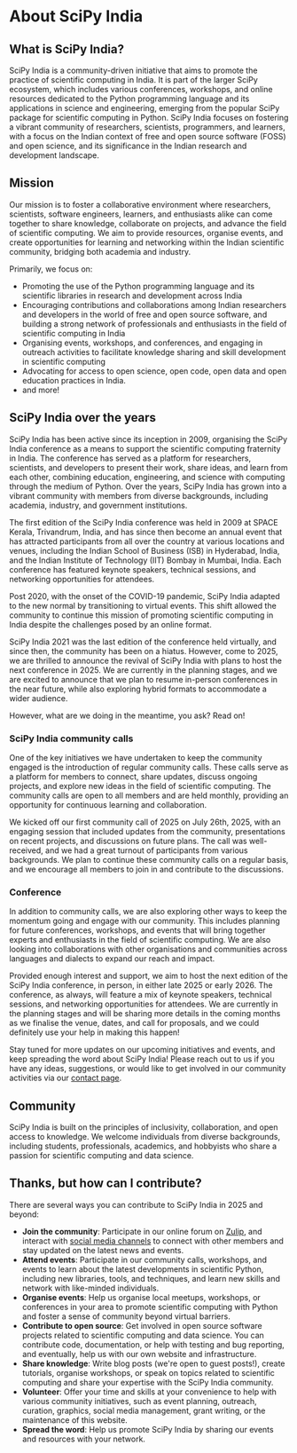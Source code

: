 # About SciPy India

## What is SciPy India?

SciPy India is a community-driven initiative that aims to promote the practice of scientific computing in India. It is part of the larger SciPy ecosystem, which includes various conferences, workshops, and online resources dedicated to the Python programming language and its applications in science and engineering, emerging from the popular SciPy package for scientific computing in Python. SciPy India focuses on fostering a vibrant community of researchers, scientists, programmers, and learners, with a focus on the Indian context of free and open source software (FOSS) and open science, and its significance in the Indian research and development landscape.

## Mission

Our mission is to foster a collaborative environment where researchers, scientists, software engineers, learners, and enthusiasts alike can come together to share knowledge, collaborate on projects, and advance the field of scientific computing. We aim to provide resources, organise events, and create opportunities for learning and networking within the Indian scientific community, bridging both academia and industry.

Primarily, we focus on:

- Promoting the use of the Python programming language and its scientific libraries in research and development across India
- Encouraging contributions and collaborations among Indian researchers and developers in the world of free and open source software, and building a strong network of professionals and enthusiasts in the field of scientific computing in India
- Organising events, workshops, and conferences, and engaging in outreach activities to facilitate knowledge sharing and skill development in scientific computing
- Advocating for access to open science, open code, open data and open education practices in India.
- and more!

## SciPy India over the years

SciPy India has been active since its inception in 2009, organising the SciPy India conference as a means to support the scientific computing fraternity in India. The conference has served as a platform for researchers, scientists, and developers to present their work, share ideas, and learn from each other, combining education, engineering, and science with computing through the medium of Python. Over the years, SciPy India has grown into a vibrant community with members from diverse backgrounds, including academia, industry, and government institutions.

The first edition of the SciPy India conference was held in 2009 at SPACE Kerala, Trivandrum, India, and has since then become an annual event that has attracted participants from all over the country at various locations and venues, including the Indian School of Business (ISB) in Hyderabad, India, and the Indian Institute of Technology (IIT) Bombay in Mumbai, India. Each conference has featured keynote speakers, technical sessions, and networking opportunities for attendees.

Post 2020, with the onset of the COVID-19 pandemic, SciPy India adapted to the new normal by transitioning to virtual events. This shift allowed the community to continue this mission of promoting scientific computing in India despite the challenges posed by an online format.

SciPy India 2021 was the last edition of the conference held virtually, and since then, the community has been on a hiatus. However, come to 2025, we are thrilled to announce the revival of SciPy India with plans to host the next conference in 2025. We are currently in the planning stages, and we are excited to announce that we plan to resume in-person conferences in the near future, while also exploring hybrid formats to accommodate a wider audience.

However, what are we doing in the meantime, you ask? Read on!

### SciPy India community calls

<!-- link to other blog post about first community call with more details) -->

One of the key initiatives we have undertaken to keep the community engaged is the introduction of regular community calls. These calls serve as a platform for members to connect, share updates, discuss ongoing projects, and explore new ideas in the field of scientific computing. The community calls are open to all members and are held monthly, providing an opportunity for continuous learning and collaboration.

We kicked off our first community call of 2025 on July 26th, 2025, with an engaging session that included updates from the community, presentations on recent projects, and discussions on future plans. The call was well-received, and we had a great turnout of participants from various backgrounds. We plan to continue these community calls on a regular basis, and we encourage all members to join in and contribute to the discussions.

<!-- [Please click here to read more about our first community call](https://scipy-india.github.io/blog/events/community-call-july-2025.html/) -->

### Conference

In addition to community calls, we are also exploring other ways to keep the momentum going and engage with our community. This includes planning for future conferences, workshops, and events that will bring together experts and enthusiasts in the field of scientific computing. We are also looking into collaborations with other organisations and communities across languages and dialects to expand our reach and impact.

Provided enough interest and support, we aim to host the next edition of the SciPy India conference, in person, in either late 2025 or early 2026. The conference, as always, will feature a mix of keynote speakers, technical sessions, and networking opportunities for attendees. We are currently in the planning stages and will be sharing more details in the coming months as we finalise the venue, dates, and call for proposals, and we could definitely use your help in making this happen!

Stay tuned for more updates on our upcoming initiatives and events, and keep spreading the word about SciPy India! Please reach out to us if you have any ideas, suggestions, or would like to get involved in our community activities via our [contact page](https://scipy-india.github.io/contact.html/).

<!-- link to contact page here, should be at https://scipy-india.github.io/contact.html/ -->

## Community

SciPy India is built on the principles of inclusivity, collaboration, and open access to knowledge. We welcome individuals from diverse backgrounds, including students, professionals, academics, and hobbyists who share a passion for scientific computing and data science.

## Thanks, but how can I contribute?

There are several ways you can contribute to SciPy India in 2025 and beyond:

- **Join the community**: Participate in our online forum on [Zulip](https://scipyindia.zulipchat.com/join/4mesdxfbbpl4titgtdzx4iwv/), and interact with [social media channels](https://scipy-india.github.io#contact) to connect with other members and stay updated on the latest news and events.
- **Attend events**: Participate in our community calls, workshops, and events to learn about the latest developments in scientific Python, including new libraries, tools, and techniques, and learn new skills and network with like-minded individuals.
- **Organise events**: Help us organise local meetups, workshops, or conferences in your area to promote scientific computing with Python and foster a sense of community beyond virtual barriers.
- **Contribute to open source**: Get involved in open source software projects related to scientific computing and data science. You can contribute code, documentation, or help with testing and bug reporting, and eventually, help us with our own website and infrastructure.
- **Share knowledge**: Write blog posts (we're open to guest posts!), create tutorials, organise workshops, or speak on topics related to scientific computing and share your expertise with the SciPy India community.
- **Volunteer**: Offer your time and skills at your convenience to help with various community initiatives, such as event planning, outreach, curation, graphics, social media management, grant writing, or the maintenance of this website.
- **Spread the word**: Help us promote SciPy India by sharing our events and resources with your network.
<!-- - **Donate**: Support our initiatives financially to help us organise events and provide resources to the community. -->
